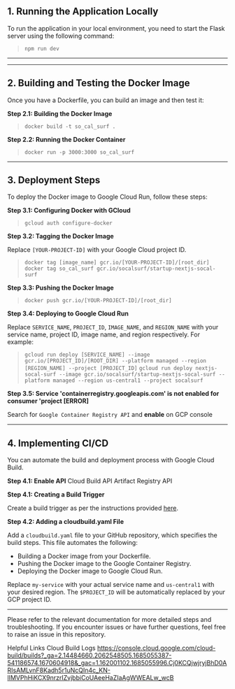 ## 1. Running the Application Locally

To run the application in your local environment, you need to start the Flask server using the following command:

> `npm run dev`

---

---

## 2. Building and Testing the Docker Image

Once you have a Dockerfile, you can build an image and then test it:

**Step 2.1: Building the Docker Image**

> `docker build -t so_cal_surf .`

**Step 2.2: Running the Docker Container**

> `docker run -p 3000:3000 so_cal_surf`

---

## 3. Deployment Steps

To deploy the Docker image to Google Cloud Run, follow these steps:

**Step 3.1: Configuring Docker with GCloud**

> `gcloud auth configure-docker`

**Step 3.2: Tagging the Docker Image**

Replace `[YOUR-PROJECT-ID]` with your Google Cloud project ID.

> `docker tag [image_name] gcr.io/[YOUR-PROJECT-ID]/[root_dir]`
> `docker tag so_cal_surf gcr.io/socalsurf/startup-nextjs-socal-surf`


**Step 3.3: Pushing the Docker Image**

> `docker push gcr.io/[YOUR-PROJECT-ID]/[root_dir]`

**Step 3.4: Deploying to Google Cloud Run**

Replace `SERVICE_NAME`, `PROJECT_ID`, `IMAGE_NAME`, and `REGION_NAME` with your service name, project ID, image name, and region respectively. For example:

> `gcloud run deploy [SERVICE_NAME] --image gcr.io/[PROJECT_ID]/[ROOT_DIR] --platform managed --region [REGION_NAME] --project [PROJECT_ID]`
> `gcloud run deploy nextjs-socal-surf --image gcr.io/socalsurf/startup-nextjs-socal-surf --platform managed --region us-central1 --project socalsurf`

**Step 3.5: Service 'containerregistry.googleapis.com' is not enabled for consumer 'project [ERROR]**

Search for `Google Container Registry API` and __enable__ on GCP console

---

## 4. Implementing CI/CD

You can automate the build and deployment process with Google Cloud Build.

**Step 4.1: Enable API**
Cloud Build API
Artifact Registry API

**Step 4.1: Creating a Build Trigger**

Create a build trigger as per the instructions provided [here](https://cloud.google.com/build/docs/automating-builds/create-manage-triggers).

**Step 4.2: Adding a cloudbuild.yaml File**

Add a `cloudbuild.yaml` file to your GitHub repository, which specifies the build steps. This file automates the following:

- Building a Docker image from your Dockerfile.
- Pushing the Docker image to the Google Container Registry.
- Deploying the Docker image to Google Cloud Run.

Replace `my-service` with your actual service name and `us-central1` with your desired region. The `$PROJECT_ID` will be automatically replaced by your GCP project ID.

---

Please refer to the relevant documentation for more detailed steps and troubleshooting. If you encounter issues or have further questions, feel free to raise an issue in this repository.

Helpful Links
Cloud Build Logs
https://console.cloud.google.com/cloud-build/builds?_ga=2.14484660.2062548505.1685055387-541186574.1670604918&_gac=1.162001102.1685055996.Cj0KCQjwjryjBhD0ARIsAMLvnF8Kadh5r1uNcQIn4c_KN-lIMVPhHiKCX9nrzrIZvjbbiCoUAeeHaZIaAgWWEALw_wcB
